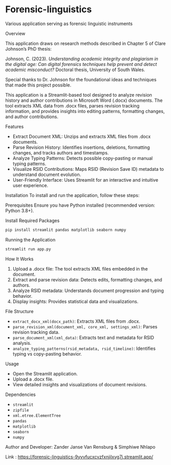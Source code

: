 # Forensic-linguistics
Various application serving as forensic linguistic instruments


Overview

This application draws on research methods described in Chapter 5 of Clare Johnson’s PhD thesis:

Johnson, C. (2023). *Understanding academic integrity and plagiarism in the digital age: Can digital forensics techniques help prevent and detect academic misconduct?* Doctoral thesis, University of South Wales.

Special thanks to Dr. Johnson for the foundational ideas and techniques that made this project possible.


This application is a Streamlit-based tool designed to analyze revision history and author contributions in Microsoft Word (.docx) documents. The tool extracts XML data from .docx files, parses revision tracking information, and provides insights into editing patterns, formatting changes, and author contributions.

 Features
- Extract Document XML: Unzips and extracts XML files from .docx documents.
- Parse Revision History: Identifies insertions, deletions, formatting changes, and tracks authors and timestamps.
- Analyze Typing Patterns: Detects possible copy-pasting or manual typing patterns.
- Visualize RSID Contributions: Maps RSID (Revision Save ID) metadata to understand document evolution.
- User-Friendly Interface: Uses Streamlit for an interactive and intuitive user experience.

Installation
To install and run the application, follow these steps:

Prerequisites
Ensure you have Python installed (recommended version: Python 3.8+).

Install Required Packages
```sh
pip install streamlit pandas matplotlib seaborn numpy
```

Running the Application
```sh
streamlit run app.py
```

How It Works
1. Upload a .docx file: The tool extracts XML files embedded in the document.
2. Extract and parse revision data: Detects edits, formatting changes, and authors.
3. Analyze RSID metadata: Understands document progression and typing behavior.
4. Display insights: Provides statistical data and visualizations.

 File Structure
- `extract_docx_xml(docx_path)`: Extracts XML files from .docx.
- `parse_revision_xml(document_xml, core_xml, settings_xml)`: Parses revision tracking data.
- `parse_document_xml(xml_data)`: Extracts text and metadata for RSID analysis.
- `analyze_typing_patterns(rsid_metadata, rsid_timeline)`: Identifies typing vs copy-pasting behavior.

Usage
- Open the Streamlit application.
- Upload a .docx file.
- View detailed insights and visualizations of document revisions.

Dependencies
- `streamlit`
- `zipfile`
- `xml.etree.ElementTree`
- `pandas`
- `matplotlib`
- `seaborn`
- `numpy`

Author and Developer:
Zander Janse Van Rensburg &  Simphiwe Nhlapo

Link : https://forensic-linguistics-9yvvfucxcvzfxnjilxvg7j.streamlit.app/

